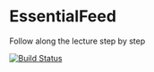 # EssentialFeed
Follow along the lecture step by step

[![Build Status](https://app.travis-ci.com/AndyChangTW/EssentialFeed.svg?branch=main)](https://app.travis-ci.com/AndyChangTW/EssentialFeed)
